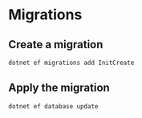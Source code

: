 # Migrations

## Create a migration

```bash
dotnet ef migrations add InitCreate
```

## Apply the migration
```bash
dotnet ef database update
```